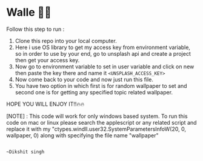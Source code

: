 # Walle 🤖🤖

Follow this step to run : 
1. Clone this repo into your local computer.
2. Here i use OS library to get my access key from environment variable, so in order to use by your end, go to unsplash api and create a project then get your access key.
3. Now go to environment variable to set in user variable and click on new then paste the key there and name it ```<UNSPLASH_ACCESS_KEY>```
4. Now come back to your code and now just run this file.
5. You have two option in which first is for random wallpaper to set and second one is for getting any specified topic related wallpaper.

HOPE YOU WILL ENJOY IT!!🔥🔥

[NOTE] : This code will work for only windows based system. To run this code on mac or linux please search the applescript or any related script and replace it with my "ctypes.windll.user32.SystemParametersInfoW(20, 0, wallpaper, 0) along with specifying the file name "wallpaper"


                                                                                                ~Dikshit singh
